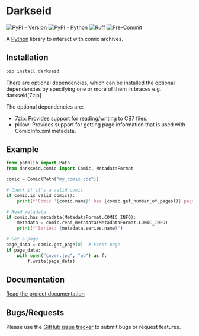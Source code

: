 # Darkseid

[![PyPI - Version](https://img.shields.io/pypi/v/darkseid.svg)](https://pypi.org/project/darkseid/)
[![PyPI - Python](https://img.shields.io/pypi/pyversions/darkseid.svg)](https://pypi.org/project/darkseid/)
[![Ruff](https://img.shields.io/badge/Linter-Ruff-informational)](https://github.com/charliermarsh/ruff)
[![Pre-Commit](https://img.shields.io/badge/Pre--Commit-Enabled-informational?logo=pre-commit)](https://github.com/pre-commit/pre-commit)

A [Python](https://www.python.org/) library to interact with comic archives.

## Installation

```bash
pip install darkseid
```

There are optional dependencies, which can be installed the optional dependencies by specifying one or more of them in braces
e.g. darkseid[7zip]

The optional dependencies are:

- 7zip: Provides support for reading/writing to CB7 files.
- pillow: Provides support for getting page information that is used with ComicInfo.xml metadata.

## Example

```python
from pathlib import Path
from darkseid.comic import Comic, MetadataFormat

comic = Comic(Path("my_comic.cbz"))

# Check if it's a valid comic
if comic.is_valid_comic():
    print(f"Comic '{comic.name}' has {comic.get_number_of_pages()} pages")

# Read metadata
if comic.has_metadata(MetadataFormat.COMIC_INFO):
    metadata = comic.read_metadata(MetadataFormat.COMIC_INFO)
    print(f"Series: {metadata.series.name}")

# Get a page
page_data = comic.get_page(0)  # First page
if page_data:
    with open("cover.jpg", "wb") as f:
        f.write(page_data)
```

## Documentation

[Read the project documentation](https://darkseid.readthedocs.io/en/stable/?badge=latest)

## Bugs/Requests

Please use the
[GitHub issue tracker](https://github.com/Metron-Project/darkseid/issues) to
submit bugs or request features.
